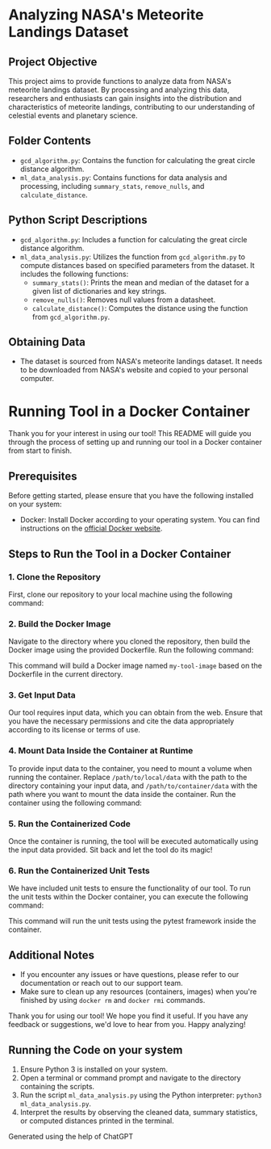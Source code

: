 
# Analyzing NASA's Meteorite Landings Dataset

## Project Objective
This project aims to provide functions to analyze data from NASA's meteorite landings dataset. By processing and analyzing this data, researchers and enthusiasts can gain insights into the distribution and characteristics of meteorite landings, contributing to our understanding of celestial events and planetary science.

## Folder Contents
- `gcd_algorithm.py`: Contains the function for calculating the great circle distance algorithm.
- `ml_data_analysis.py`: Contains functions for data analysis and processing, including `summary_stats`, `remove_nulls`, and `calculate_distance`.

## Python Script Descriptions
- `gcd_algorithm.py`: Includes a function for calculating the great circle distance algorithm.
- `ml_data_analysis.py`: Utilizes the function from `gcd_algorithm.py` to compute distances based on specified parameters from the dataset. It includes the following functions:
  - `summary_stats()`: Prints the mean and median of the dataset for a given list of dictionaries and key strings.
  - `remove_nulls()`: Removes null values from a datasheet.
  - `calculate_distance()`: Computes the distance using the function from `gcd_algorithm.py`.

## Obtaining Data
- The dataset is sourced from NASA's meteorite landings dataset. It needs to be downloaded from NASA's website and copied to your personal computer.

# Running Tool in a Docker Container

Thank you for your interest in using our tool! This README will guide you through the process of setting up and running our tool in a Docker container from start to finish.

## Prerequisites
Before getting started, please ensure that you have the following installed on your system:
- Docker: Install Docker according to your operating system. You can find instructions on the [official Docker website](https://docs.docker.com/get-docker/).

## Steps to Run the Tool in a Docker Container

### 1. Clone the Repository
First, clone our repository to your local machine using the following command:

### 2. Build the Docker Image
Navigate to the directory where you cloned the repository, then build the Docker image using the provided Dockerfile. Run the following command:

This command will build a Docker image named `my-tool-image` based on the Dockerfile in the current directory.

### 3. Get Input Data
Our tool requires input data, which you can obtain from the web. Ensure that you have the necessary permissions and cite the data appropriately according to its license or terms of use.

### 4. Mount Data Inside the Container at Runtime
To provide input data to the container, you need to mount a volume when running the container. Replace `/path/to/local/data` with the path to the directory containing your input data, and `/path/to/container/data` with the path where you want to mount the data inside the container. Run the container using the following command:

### 5. Run the Containerized Code
Once the container is running, the tool will be executed automatically using the input data provided. Sit back and let the tool do its magic!

### 6. Run the Containerized Unit Tests
We have included unit tests to ensure the functionality of our tool. To run the unit tests within the Docker container, you can execute the following command:

This command will run the unit tests using the pytest framework inside the container.

## Additional Notes
- If you encounter any issues or have questions, please refer to our documentation or reach out to our support team.
- Make sure to clean up any resources (containers, images) when you're finished by using `docker rm` and `docker rmi` commands.

Thank you for using our tool! We hope you find it useful. If you have any feedback or suggestions, we'd love to hear from you. Happy analyzing!


## Running the Code on your system
1. Ensure Python 3 is installed on your system.
2. Open a terminal or command prompt and navigate to the directory containing the scripts.
3. Run the script `ml_data_analysis.py` using the Python interpreter: `python3 ml_data_analysis.py`.
4. Interpret the results by observing the cleaned data, summary statistics, or computed distances printed in the terminal.


Generated using the help of ChatGPT

